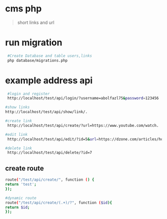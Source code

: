 # cms php 
> short links and url

# run migration
```bash
 #Create Database and table users,links
 php database/migrations.php
```

# example address api 

``` bash
 #login and register
 http://localhost/test/api/login/?username=abolfazl75&password=123456

#show links
http://localhost/test/api/show/link/.

#create link
 http://localhost/test/api/create/?url=https://www.youtube.com/watch.

#edit link
 http://localhost/test/api/edit/?id=5&url=https://dzone.com/articles/how-to-create-a-simple-and-efficient-php-cache&short=http://localhost/test/ffdDD87.

#delete link
 http://localhost/test/api/delete/?id=7
```
## create route
```bash
route("/test/api/create/", function () {
return 'test';
});

#dynamic route
route("/test/api/create/(.+)/?", function ($id){
return $id;
});
```